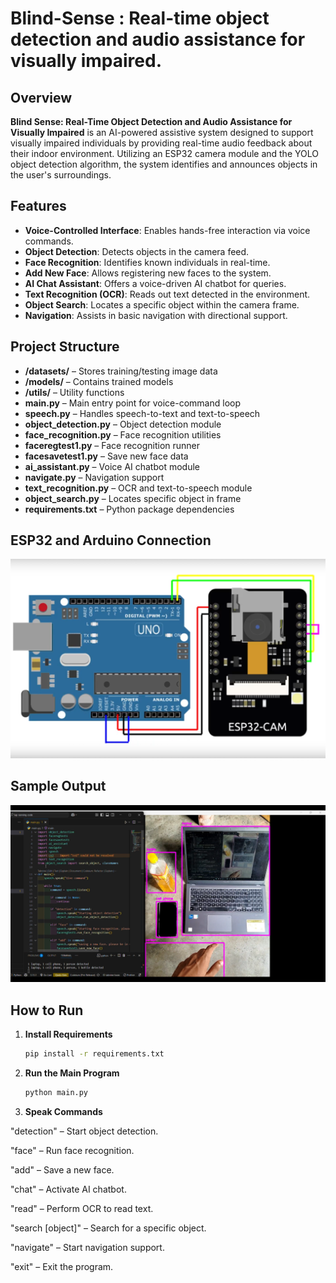 # Blind-Sense : Real-time object detection and audio assistance for visually impaired.

## Overview
**Blind Sense: Real-Time Object Detection and Audio Assistance for Visually Impaired** is an AI-powered assistive system designed to support visually impaired individuals by providing real-time audio feedback about their indoor environment. Utilizing an ESP32 camera module and the YOLO object detection algorithm, the system identifies and announces objects in the user's surroundings.


## Features

- **Voice-Controlled Interface**: Enables hands-free interaction via voice commands.
- **Object Detection**: Detects objects in the camera feed.
- **Face Recognition**: Identifies known individuals in real-time.
- **Add New Face**: Allows registering new faces to the system.
- **AI Chat Assistant**: Offers a voice-driven AI chatbot for queries.
- **Text Recognition (OCR)**: Reads out text detected in the environment.
- **Object Search**: Locates a specific object within the camera frame.
- **Navigation**: Assists in basic navigation with directional support.


## Project Structure

- **/datasets/** – Stores training/testing image data  
- **/models/** – Contains trained models  
- **/utils/** – Utility functions  
- **main.py** – Main entry point for voice-command loop  
- **speech.py** – Handles speech-to-text and text-to-speech  
- **object_detection.py** – Object detection module  
- **face_recognition.py** – Face recognition utilities  
- **faceregtest1.py** – Face recognition runner  
- **facesavetest1.py** – Save new face data  
- **ai_assistant.py** – Voice AI chatbot module  
- **navigate.py** – Navigation support  
- **text_recognition.py** – OCR and text-to-speech module  
- **object_search.py** – Locates specific object in frame  
- **requirements.txt** – Python package dependencies  


## ESP32 and Arduino Connection

![ESP32 and Arduino Connection](sample/esp32_arduino_connection.png)

## Sample Output

![Sample Output](sample/sample_output.png)




## How to Run

1. **Install Requirements**
   ```bash
   pip install -r requirements.txt

2. **Run the Main Program**
   ```bash
   python main.py

3. **Speak Commands**

  "detection" – Start object detection.

  "face" – Run face recognition.

  "add" – Save a new face.

  "chat" – Activate AI chatbot.

  "read" – Perform OCR to read text.

  "search [object]" – Search for a specific object.

  "navigate" – Start navigation support.

  "exit" – Exit the program.
